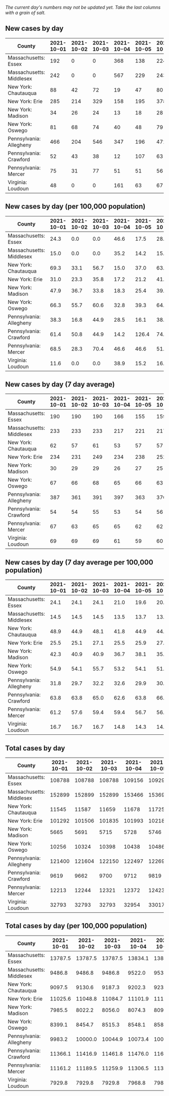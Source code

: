 _The current day's numbers may not be updated yet. Take the last columns with a grain of salt._
## New cases by day

| County | 2021-10-01 | 2021-10-02 | 2021-10-03 | 2021-10-04 | 2021-10-05 | 2021-10-06 | 2021-10-07 |
| --- | --- | --- | --- | --- | --- | --- | --- |
| Massachusetts: Essex | 192 | 0 | 0 | 368 | 138 | 224 |  |
| Massachusetts: Middlesex | 242 | 0 | 0 | 567 | 229 | 243 |  |
| New York: Chautauqua | 88 | 42 | 72 | 19 | 47 | 80 |  |
| New York: Erie | 285 | 214 | 329 | 158 | 195 | 378 |  |
| New York: Madison | 34 | 26 | 24 | 13 | 18 | 28 |  |
| New York: Oswego | 81 | 68 | 74 | 40 | 48 | 79 |  |
| Pennsylvania: Allegheny | 466 | 204 | 546 | 347 | 196 | 471 |  |
| Pennsylvania: Crawford | 52 | 43 | 38 | 12 | 107 | 63 |  |
| Pennsylvania: Mercer | 75 | 31 | 77 | 51 | 51 | 56 |  |
| Virginia: Loudoun | 48 | 0 | 0 | 161 | 63 | 67 |  |

## New cases by day (per 100,000 population)

| County | 2021-10-01 | 2021-10-02 | 2021-10-03 | 2021-10-04 | 2021-10-05 | 2021-10-06 | 2021-10-07 |
| --- | --- | --- | --- | --- | --- | --- | --- |
| Massachusetts: Essex | 24.3 | 0.0 | 0.0 | 46.6 | 17.5 | 28.4 |  |
| Massachusetts: Middlesex | 15.0 | 0.0 | 0.0 | 35.2 | 14.2 | 15.1 |  |
| New York: Chautauqua | 69.3 | 33.1 | 56.7 | 15.0 | 37.0 | 63.0 |  |
| New York: Erie | 31.0 | 23.3 | 35.8 | 17.2 | 21.2 | 41.1 |  |
| New York: Madison | 47.9 | 36.7 | 33.8 | 18.3 | 25.4 | 39.5 |  |
| New York: Oswego | 66.3 | 55.7 | 60.6 | 32.8 | 39.3 | 64.7 |  |
| Pennsylvania: Allegheny | 38.3 | 16.8 | 44.9 | 28.5 | 16.1 | 38.7 |  |
| Pennsylvania: Crawford | 61.4 | 50.8 | 44.9 | 14.2 | 126.4 | 74.4 |  |
| Pennsylvania: Mercer | 68.5 | 28.3 | 70.4 | 46.6 | 46.6 | 51.2 |  |
| Virginia: Loudoun | 11.6 | 0.0 | 0.0 | 38.9 | 15.2 | 16.2 |  |

## New cases by day (7 day average)

| County | 2021-10-01 | 2021-10-02 | 2021-10-03 | 2021-10-04 | 2021-10-05 | 2021-10-06 | 2021-10-07 |
| --- | --- | --- | --- | --- | --- | --- | --- |
| Massachusetts: Essex | 190 | 190 | 190 | 166 | 155 | 159 |  |
| Massachusetts: Middlesex | 233 | 233 | 233 | 217 | 221 | 217 |  |
| New York: Chautauqua | 62 | 57 | 61 | 53 | 57 | 57 |  |
| New York: Erie | 234 | 231 | 249 | 234 | 238 | 252 |  |
| New York: Madison | 30 | 29 | 29 | 26 | 27 | 25 |  |
| New York: Oswego | 67 | 66 | 68 | 65 | 66 | 63 |  |
| Pennsylvania: Allegheny | 387 | 361 | 391 | 397 | 363 | 370 |  |
| Pennsylvania: Crawford | 54 | 54 | 55 | 53 | 54 | 56 |  |
| Pennsylvania: Mercer | 67 | 63 | 65 | 65 | 62 | 62 |  |
| Virginia: Loudoun | 69 | 69 | 69 | 61 | 59 | 60 |  |

## New cases by day (7 day average per 100,000 population)

| County | 2021-10-01 | 2021-10-02 | 2021-10-03 | 2021-10-04 | 2021-10-05 | 2021-10-06 | 2021-10-07 |
| --- | --- | --- | --- | --- | --- | --- | --- |
| Massachusetts: Essex | 24.1 | 24.1 | 24.1 | 21.0 | 19.6 | 20.2 |  |
| Massachusetts: Middlesex | 14.5 | 14.5 | 14.5 | 13.5 | 13.7 | 13.5 |  |
| New York: Chautauqua | 48.9 | 44.9 | 48.1 | 41.8 | 44.9 | 44.9 |  |
| New York: Erie | 25.5 | 25.1 | 27.1 | 25.5 | 25.9 | 27.4 |  |
| New York: Madison | 42.3 | 40.9 | 40.9 | 36.7 | 38.1 | 35.2 |  |
| New York: Oswego | 54.9 | 54.1 | 55.7 | 53.2 | 54.1 | 51.6 |  |
| Pennsylvania: Allegheny | 31.8 | 29.7 | 32.2 | 32.6 | 29.9 | 30.4 |  |
| Pennsylvania: Crawford | 63.8 | 63.8 | 65.0 | 62.6 | 63.8 | 66.2 |  |
| Pennsylvania: Mercer | 61.2 | 57.6 | 59.4 | 59.4 | 56.7 | 56.7 |  |
| Virginia: Loudoun | 16.7 | 16.7 | 16.7 | 14.8 | 14.3 | 14.5 |  |

## Total cases by day

| County | 2021-10-01 | 2021-10-02 | 2021-10-03 | 2021-10-04 | 2021-10-05 | 2021-10-06 | 2021-10-07 |
| --- | --- | --- | --- | --- | --- | --- | --- |
| Massachusetts: Essex | 108788 | 108788 | 108788 | 109156 | 109294 | 109518 |  |
| Massachusetts: Middlesex | 152899 | 152899 | 152899 | 153466 | 153695 | 153938 |  |
| New York: Chautauqua | 11545 | 11587 | 11659 | 11678 | 11725 | 11805 |  |
| New York: Erie | 101292 | 101506 | 101835 | 101993 | 102188 | 102566 |  |
| New York: Madison | 5665 | 5691 | 5715 | 5728 | 5746 | 5774 |  |
| New York: Oswego | 10256 | 10324 | 10398 | 10438 | 10486 | 10565 |  |
| Pennsylvania: Allegheny | 121400 | 121604 | 122150 | 122497 | 122693 | 123164 |  |
| Pennsylvania: Crawford | 9619 | 9662 | 9700 | 9712 | 9819 | 9882 |  |
| Pennsylvania: Mercer | 12213 | 12244 | 12321 | 12372 | 12423 | 12479 |  |
| Virginia: Loudoun | 32793 | 32793 | 32793 | 32954 | 33017 | 33084 |  |

## Total cases by day (per 100,000 population)

| County | 2021-10-01 | 2021-10-02 | 2021-10-03 | 2021-10-04 | 2021-10-05 | 2021-10-06 | 2021-10-07 |
| --- | --- | --- | --- | --- | --- | --- | --- |
| Massachusetts: Essex | 13787.5 | 13787.5 | 13787.5 | 13834.1 | 13851.6 | 13880.0 |  |
| Massachusetts: Middlesex | 9486.8 | 9486.8 | 9486.8 | 9522.0 | 9536.2 | 9551.3 |  |
| New York: Chautauqua | 9097.5 | 9130.6 | 9187.3 | 9202.3 | 9239.3 | 9302.4 |  |
| New York: Erie | 11025.6 | 11048.8 | 11084.7 | 11101.9 | 11123.1 | 11164.2 |  |
| New York: Madison | 7985.5 | 8022.2 | 8056.0 | 8074.3 | 8099.7 | 8139.2 |  |
| New York: Oswego | 8399.1 | 8454.7 | 8515.3 | 8548.1 | 8587.4 | 8652.1 |  |
| Pennsylvania: Allegheny | 9983.2 | 10000.0 | 10044.9 | 10073.4 | 10089.5 | 10128.2 |  |
| Pennsylvania: Crawford | 11366.1 | 11416.9 | 11461.8 | 11476.0 | 11602.4 | 11676.8 |  |
| Pennsylvania: Mercer | 11161.2 | 11189.5 | 11259.9 | 11306.5 | 11353.1 | 11404.3 |  |
| Virginia: Loudoun | 7929.8 | 7929.8 | 7929.8 | 7968.8 | 7984.0 | 8000.2 |  |

